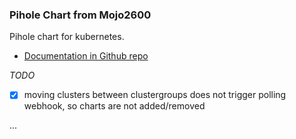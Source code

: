 ### Pihole Chart from Mojo2600
 
Pihole chart for kubernetes.
* [Documentation in Github repo](https://github.com/MoJo2600/pihole-kubernetes)

_TODO_
- [x] moving clusters between clustergroups does not trigger polling webhook, so charts are not added/removed


...
